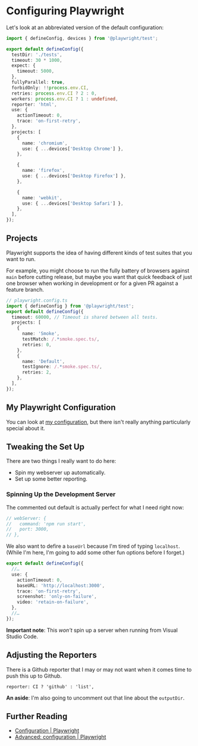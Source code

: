 # Configuring Playwright

Let's look at an abbreviated version of the default configuration:

```ts
import { defineConfig, devices } from '@playwright/test';

export default defineConfig({
  testDir: './tests',
  timeout: 30 * 1000,
  expect: {
    timeout: 5000,
  },
  fullyParallel: true,
  forbidOnly: !!process.env.CI,
  retries: process.env.CI ? 2 : 0,
  workers: process.env.CI ? 1 : undefined,
  reporter: 'html',
  use: {
    actionTimeout: 0,
    trace: 'on-first-retry',
  },
  projects: [
    {
      name: 'chromium',
      use: { ...devices['Desktop Chrome'] },
    },

    {
      name: 'firefox',
      use: { ...devices['Desktop Firefox'] },
    },

    {
      name: 'webkit',
      use: { ...devices['Desktop Safari'] },
    },
  ],
});
```

## Projects

Playwright supports the idea of having different kinds of test suites that you want to run.

For example, you might choose to run the fully battery of browsers against `main` before cutting release, but maybe you want that quick feedback of just one browser when working in development or for a given PR against a feature branch.

```ts
// playwright.config.ts
import { defineConfig } from '@playwright/test';
export default defineConfig({
  timeout: 60000, // Timeout is shared between all tests.
  projects: [
    {
      name: 'Smoke',
      testMatch: /.*smoke.spec.ts/,
      retries: 0,
    },
    {
      name: 'Default',
      testIgnore: /.*smoke.spec.ts/,
      retries: 2,
    },
  ],
});
```

## My Playwright Configuration

You can look at [my configuration](https://github.com/temporalio/ui/blob/35114fdbbf87c831ed36a2112f8be559a6052a54/playwright.config.ts), but there isn't really anything particularly special about it.

## Tweaking the Set Up

There are two things I really want to do here:

- Spin my webserver up automatically.
- Set up some better reporting.

### Spinning Up the Development Server

The commented out default is actually perfect for what I need right now:

```ts
// webServer: {
//   command: 'npm run start',
//   port: 3000,
// },
```

We also want to defire a `baseUrl` because I'm tired of typing `localhost`. (While I'm here, I'm going to add some other fun options before I forget.)

```ts
export default defineConfig({
  //…
  use: {
    actionTimeout: 0,
    baseURL: 'http://localhost:3000',
    trace: 'on-first-retry',
    screenshot: 'only-on-failure',
    video: 'retain-on-failure',
  },
  //…
});
```

**Important note**: This _won't_ spin up a server when running from Visual Studio Code.

## Adjusting the Reporters

There is a Github reporter that I may or may not want when it comes time to push this up to Github.

`reporter: CI ? 'github' : 'list',`

**An aside**: I'm also going to uncomment out that line about the `outputDir`.

## Further Reading

- [Configuration | Playwright](https://playwright.dev/docs/test-configuration#configuration-object)
- [Advanced: configuration | Playwright](https://playwright.dev/docs/test-advanced)
